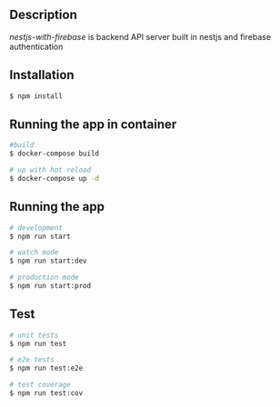 ## Description

_nestjs-with-firebase_ is backend API server built in nestjs and firebase authentication

## Installation

```bash
$ npm install
```

## Running the app in container

```bash
#build
$ docker-compose build

# up with hot reload
$ docker-compose up -d
```

## Running the app

```bash
# development
$ npm run start

# watch mode
$ npm run start:dev

# production mode
$ npm run start:prod
```

## Test

```bash
# unit tests
$ npm run test

# e2e tests
$ npm run test:e2e

# test coverage
$ npm run test:cov
```
